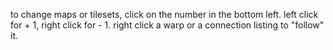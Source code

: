 to change maps or tilesets, click on the number in the bottom left. left click for + 1, right click for - 1. right click a warp or a connection listing to "follow" it.